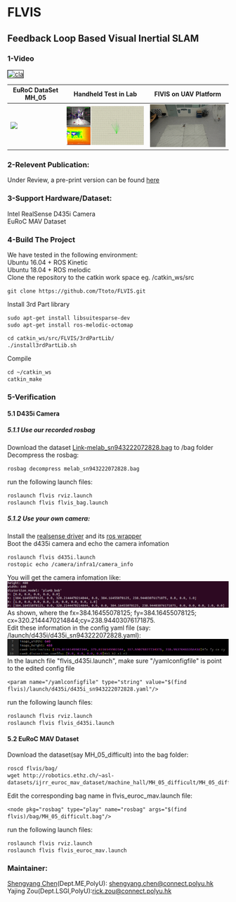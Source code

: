 #  FLVIS
## Feedback Loop Based Visual Inertial SLAM

### 1-Video
<a href="https://www.youtube.com/embed/ljZWb2x6CRQ" target="_blank"><img src="http://img.youtube.com/vi/ljZWb2x6CRQ/0.jpg" 
alt="cla" width="480" height="300" border="1" /></a>

| EuRoC DataSet MH_05    | Handheld Test in Lab   | FlVIS on UAV Platform  |
| ---------------------- | ---------------------- |---------------------- |
| <img src="others/mh05_gif.gif" width="250">  | <img src="others/lab_gif.gif" width="250">  | <img src="others/uav_gif.gif" width="250">  |

### 2-Relevent Publication:
Under Review, a pre-print version can be found [here](https://arxiv.org/abs/2007.02250)
### 3-Support Hardware/Dataset:
Intel RealSense D435i Camera <br />
EuRoC MAV Dataset
### 4-Build The Project
We have tested in the following environment: <br />
Ubuntu 16.04 + ROS Kinetic <br />
Ubuntu 18.04 + ROS melodic <br />
Clone the repository to the catkin work space eg. /catkin_ws/src
````
git clone https://github.com/Ttoto/FLVIS.git
````
Install 3rd Part library
````
sudo apt-get install libsuitesparse-dev 
sudo apt-get install ros-melodic-octomap

````
````
cd catkin_ws/src/FLVIS/3rdPartLib/
./install3rdPartLib.sh
````
Compile
````
cd ~/catkin_ws
catkin_make
````
### 5-Verification
#### 5.1 D435i Camera
##### 5.1.1 Use our recorded rosbag 
Download the dataset [Link-melab_sn943222072828.bag](https://drive.google.com/file/d/1kfOkQTt-i-Hd2M0FZa8Dia4_BweE-ttf/view?usp=sharing) to /bag folder <br />
Decompress the rosbag:
````
rosbag decompress melab_sn943222072828.bag
````
run the following launch files:
````
roslaunch flvis rviz.launch
roslaunch flvis flvis_bag.launch
````
##### 5.1.2 Use your own camera:
Install the [realsense driver](https://github.com/IntelRealSense/librealsense) and its [ros wrapper](https://github.com/IntelRealSense/realsense-ros) <br />
Boot the d435i camera and echo the camera infomation
````
roslaunch flvis d435i.launch
rostopic echo /camera/infra1/camera_info
````
You will get the camera infomation like:
<img src="others/camera_info.png">
As shown, where the fx=384.16455078125; fy=384.16455078125; cx=320.2144470214844;cy=238.94403076171875. <br />
Edit these information in the config yaml file (say: /launch/d435i/d435i_sn943222072828.yaml):
<img src="others/cam_yaml.png">
In the launch file "flvis_d435i.launch", make sure "/yamlconfigfile" is point to the edited config file
````
<param name="/yamlconfigfile" type="string" value="$(find flvis)/launch/d435i/d435i_sn943222072828.yaml"/>
````
run the following launch files:
````
roslaunch flvis rviz.launch
roslaunch flvis flvis_d435i.launch
````

#### 5.2 EuRoC MAV Dataset
Download the dataset(say MH_05_difficult) into the bag folder:
````
roscd flvis/bag/
wget http://robotics.ethz.ch/~asl-datasets/ijrr_euroc_mav_dataset/machine_hall/MH_05_difficult/MH_05_difficult.bag
````
Edit the corresponding bag name in flvis_euroc_mav.launch file:
````
<node pkg="rosbag" type="play" name="rosbag" args="$(find flvis)/bag/MH_05_difficult.bag"/>
````
run the following launch files:
````
roslaunch flvis rviz.launch
roslaunch flvis flvis_euroc_mav.launch
````


### Maintainer:
[Shengyang Chen](https://www.polyu.edu.hk/researchgrp/cywen/index.php/en/people/researchstudent.html)(Dept.ME,PolyU): shengyang.chen@connect.polyu.hk <br />
Yajing Zou(Dept.LSGI,PolyU):rick.zou@connect.polyu.hk
